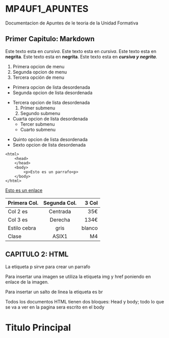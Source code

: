 # MP4UF1_APUNTES
Documentacion de Apuntes de le teoria de la Unidad Formativa

## Primer Capitulo: Markdown

Este texto esta en *cursiva*.
Este texto esta en _cursiva_.
Este texto esta en **negrita**.
Este texto esta en __negrita__.
Este texto esta en **_cursiva y negrita_**.


1. Primera opcion de menu
2. Segunda opcion de menu
3. Tercera opción de menu

* Primera opcion de lista desordenada
* Segunda opcion de lista desordenada
- Tercera opcion de lista desordenada
    1. Primer submenu
    2. Segundo submenu
- Cuarta opcion de lista desordenada
    * Tercer submenu
    * Cuarto submenu
+ Quinto opcion de lista desordenada
+ Sexto opcion de lista desordenada

```
<html>
    <head>
    </head>
    <body>
        <p>Esto es un parrafo<p>
    </body>
</html>
```
[Esto es un enlace](http://joan23.fje.edu "enlace a la web del cole")

|Primera Col.| Segunda Col.|3 Col|
|---------------|:----------:|---------:|
|Col 2 es|Centrada|35€|
|Col 3 es|Derecha|134€|
|Estilo cebra|gris|blanco
|Clase|ASIX1|M4|

## CAPITULO 2: HTML
<p>La etiqueta p sirve para crear un parrafo </p>
<p>Para insertar una imagen se utiliza la etiqueta img y href poniendo en enlace de la imagen.</p>
<p>Para insertar un salto de linea la etiqueta es br</p>
<p>Todos los documentos HTML tienen dos bloques: Head y body; todo lo que se va a ver en la pagina sera escrito en el body</p>
<h1>Titulo Principal</h1>

